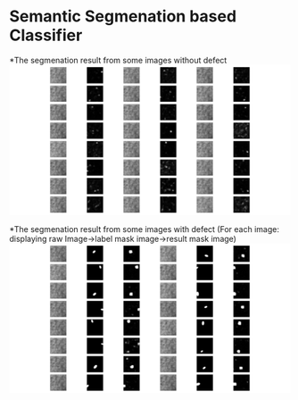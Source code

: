 # Semantic Segmenation based Classifier
*The segmenation result from some images without defect
![](inference_segment_clean.png) 

*The segmenation result from some images with defect (For each image: displaying raw Image->label mask image->result mask image)
![](inference_segment_defect.png) 

